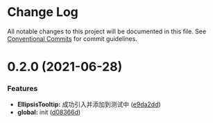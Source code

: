 # Change Log

All notable changes to this project will be documented in this file.
See [Conventional Commits](https://conventionalcommits.org) for commit guidelines.

# 0.2.0 (2021-06-28)


### Features

* **EllipsisTooltip:** 成功引入并添加到测试中 ([e9da2dd](https://github.com/Linya-IronMan/fztj-components/commit/e9da2dd0f15cef3c9951d7905e6d44ad88773503))
* **global:** init ([d08366d](https://github.com/Linya-IronMan/fztj-components/commit/d08366dcc3d5242a8b24074eea7a54d24dc588f5))
